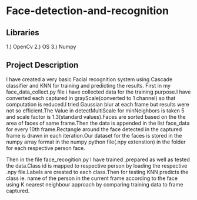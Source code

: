# Face-detection-and-recognition
## Libraries 
1.) OpenCv
2.) OS
3.) Numpy
## Project Description
I have created a very basic Facial recognition system using Cascade classifier and KNN for training and predicting the results.
First in my face_data_collect.py file i have collected data for the training purpose.I have converted each captured in
grayScale(converted to 1 channel) so that computation is reduced.I tried Gaussian blur at each frame but results were not
so efficient.The Value in detectMultiScale for minNeighbors is taken 5 and scale factor is 1.3(standard values).Faces
are sorted  based on the the area of faces of same frame.Then the data is appended in the list face_data for every
10th frame.Rectangle around the face detected in the captured frame is drawn in each iteration.Our dataset for the 
faces is stored in the numpy array format in the numpy python file(.npy extenstion) in the folder for each respective 
person face.

Then in the file face_recogition.py I have trained ,prepared as well as tested the data.Class id is mapped to respective
person by loading the respective .npy file.Labels are created to each class.Then for testing KNN predicts the class ie. 
name of the person in the current frame according to the face using K nearest neighbour approach by comparing training 
data to frame captured.
